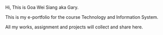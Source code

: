 Hi, This is Goa Wei Siang aka Gary.

This is my e-portfolio for the course Technology and Information System.

All my works, assignment and projects will collect and share here.
